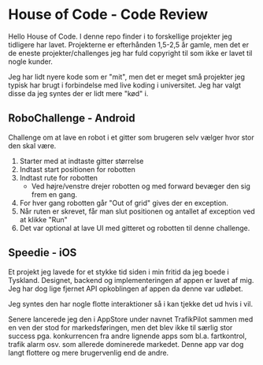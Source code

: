 # House of Code - Code Review

Hello House of Code. 
I denne repo finder i to forskellige projekter jeg tidligere har lavet. Projekterne er efterhånden 1,5-2,5 år gamle, men det er de eneste projekter/challenges jeg har fuld copyright til som ikke er lavet til nogle kunder. 

Jeg har lidt nyere kode som er "mit", men det er meget små projekter jeg typisk har brugt i forbindelse med live koding i universitet. Jeg har valgt disse da jeg syntes der er lidt mere "kød" i.

## RoboChallenge - Android
Challenge om at lave en robot i et gitter som brugeren selv vælger hvor stor den skal være.
1. Starter med at indtaste gitter størrelse
2. Indtast start positionen for robotten
3. Indtast rute for robotten
	-	Ved højre/venstre drejer robotten og med forward bevæger den sig frem en gang.
4. For hver gang robotten går "Out of grid" gives der en exception.
5. Når ruten er skrevet, får man slut positionen og antallet af exception ved at klikke "Run"
6. Det var optional at lave UI med gitteret og robotten til denne challenge.


## Speedie - iOS

Et projekt jeg lavede for et stykke tid siden i min fritid da jeg boede i Tyskland. Designet, backend og implementeringen af appen er lavet af mig. Jeg har dog lige fjernet API opkoblingen af appen da denne var udløbet.

Jeg syntes den har nogle flotte interaktioner så i kan tjekke det ud hvis i vil. 

Senere lancerede jeg den i AppStore under navnet TrafikPilot sammen med en ven der stod for markedsføringen, men det blev ikke til særlig stor success pga. konkurrencen fra andre lignende apps som bl.a. fartkontrol, trafik alarm osv. som allerede dominerede markedet. Denne app var dog langt flottere og mere brugervenlig end de andre.
